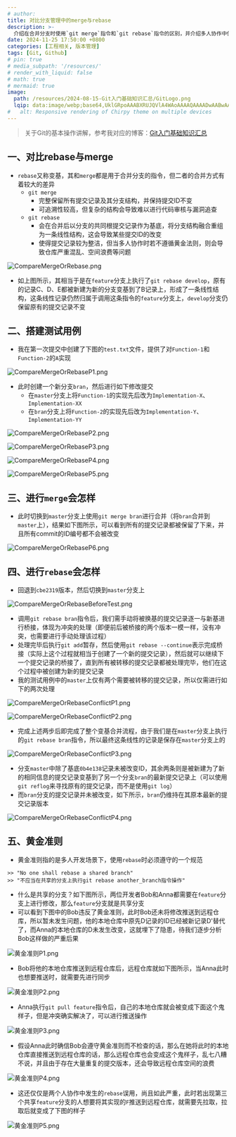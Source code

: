 ```yaml
---
# author:
title: 对比分支管理中的merge与rebase
description: >-
  介绍在合并分支时使用`git merge`指令和`git rebase`指令的区别，并介绍多人协作中使用`rebase`需要遵守的黄金准则，以及若不遵守有怎样的后果
date: 2024-11-25 17:50:00 +0800
categories: [工程相关, 版本管理]
tags: [Git, Github]
# pin: true
# media_subpath: '/resources/'
# render_with_liquid: false
# math: true
# mermaid: true
image:
  path: /resources/2024-08-15-Git入门基础知识汇总/GitLogo.png
  lqip: data:image/webp;base64,UklGRpoAAABXRUJQVlA4WAoAAAAQAAAADwAABwAAQUxQSDIAAAARL0AmbZurmr57yyIiqE8oiG0bejIYEQTgqiDA9vqnsUSI6H+oAERp2HZ65qP/VIAWAFZQOCBCAAAA8AEAnQEqEAAIAAVAfCWkAALp8sF8rgRgAP7o9FDvMCkMde9PK7euH5M1m6VWoDXf2FkP3BqV0ZYbO6NA/VFIAAAA
#   alt: Responsive rendering of Chirpy theme on multiple devices
---
```


>关于Git的基本操作讲解，参考我对应的博客：[Git入门基础知识汇总](https://whythz.github.io/posts/Git%E5%85%A5%E9%97%A8%E5%9F%BA%E7%A1%80%E7%9F%A5%E8%AF%86%E6%B1%87%E6%80%BB/)

## 一、对比rebase与merge
- `rebase`又称变基，其和`merge`都是用于合并分支的指令，但二者的合并方式有着较大的差异
	- `git merge`
		- 完整保留所有提交记录及其分支结构，并保持提交ID不变
		- 可追溯性较高，但复杂的结构会导致难以进行代码审核与漏洞追查
	- `git rebase`
		- 会在合并后以分支的共同根提交记录作为基底，将分支结构融合重组为一条线性结构，这会导致某些提交ID的改变
		- 使得提交记录较为整洁，但当多人协作时若不遵循黄金法则，则会导致仓库严重混乱、空间浪费等问题

![CompareMergeOrRebase.png](/resources/2024-11-25-对比分支管理中的merge与rebase/CompareMergeOrRebase.png)

- 如上图所示，其相当于是在`feature`分支上执行了`git rebase develop`，原有的记录C、D、E都被新建为新的分支变基到了B记录上，形成了一条线性结构，这条线性记录仍然归属于调用这条指令的`feature`分支上，`develop`分支仍保留原有的提交记录不变

## 二、搭建测试用例

- 我在第一次提交中创建了下图的`test.txt`文件，提供了对`Function-1`和`Function-2`的`A`实现

![CompareMergeOrRebaseP1.png](/resources/2024-11-25-对比分支管理中的merge与rebase/CompareMergeOrRebaseP1.png)

- 此时创建一个新分支`bran`，然后进行如下修改提交
	- 在`master`分支上将`Function-1`的实现先后改为`Implementation-X`、`Implementation-XX`
	- 在`bran`分支上将`Function-2`的实现先后改为`Implementation-Y`、`Implementation-YY`

![CompareMergeOrRebaseP2.png](/resources/2024-11-25-对比分支管理中的merge与rebase/CompareMergeOrRebaseP2.png)

![CompareMergeOrRebaseP3.png](/resources/2024-11-25-对比分支管理中的merge与rebase/CompareMergeOrRebaseP3.png)

![CompareMergeOrRebaseP4.png](/resources/2024-11-25-对比分支管理中的merge与rebase/CompareMergeOrRebaseP4.png)

![CompareMergeOrRebaseP5.png](/resources/2024-11-25-对比分支管理中的merge与rebase/CompareMergeOrRebaseP5.png)

## 三、进行`merge`会怎样
- 此时切换到`master`分支上使用`git merge bran`进行合并（将`bran`合并到`master`上），结果如下图所示，可以看到所有的提交记录都被保留了下来，并且所有commit的ID编号都不会被改变

![CompareMergeOrRebaseP6.png](/resources/2024-11-25-对比分支管理中的merge与rebase/CompareMergeOrRebaseP6.png)

## 四、进行`rebase`会怎样
- 回退到`cbe2319`版本，然后切换到`master`分支上

![CompareMergeOrRebaseBeforeTest.png](/resources/2024-11-25-对比分支管理中的merge与rebase/CompareMergeOrRebaseBeforeTest.png)

- 调用`git rebase bran`指令后，我们需手动将被换基的提交记录逐一与新基进行桥接，体现为冲突的处理（即便前后被桥接的两个版本一模一样，没有冲突，也需要进行手动处理该过程）
- 处理完毕后执行`git add`暂存，然后使用`git rebase --continue`表示完成桥接（实际上这个过程就相当于创建了一个新的提交记录），然后就可以继续下一个提交记录的桥接了，直到所有被转移的提交记录都被处理完毕，他们在这个过程中被创建为新的提交记录
- 我的测试用例中的`master`上仅有两个需要被转移的提交记录，所以仅需进行如下的两次处理

![CompareMergeOrRebaseConflictP1.png](/resources/2024-11-25-对比分支管理中的merge与rebase/CompareMergeOrRebaseConflictP1.png)

![CompareMergeOrRebaseConflictP2.png](/resources/2024-11-25-对比分支管理中的merge与rebase/CompareMergeOrRebaseConflictP2.png)

- 完成上述两步后即完成了整个变基合并流程，由于我们是在`master`分支上执行的`git rebase bran`指令，所以最终这条线性的记录是保存在`master`分支上的

![CompareMergeOrRebaseConflictP3.png](/resources/2024-11-25-对比分支管理中的merge与rebase/CompareMergeOrRebaseConflictP3.png)

- 分支`master`中除了基底`0b4e138`记录未被改变ID，其余两条则是被新建为了新的相同信息的提交记录变基到了另一个分支`bran`的最新提交记录上（可以使用`git reflog`来寻找原有的提交记录，而不是使用`git log`）
- 而`bran`分支的提交记录并未被改变，如下所示，`bran`仍维持在其原本最新的提交记录版本

![CompareMergeOrRebaseConflictP4.png](/resources/2024-11-25-对比分支管理中的merge与rebase/CompareMergeOrRebaseConflictP4.png)

## 五、黄金准则
- 黄金准则指的是多人开发场景下，使用`rebase`时必须遵守的一个规范

```
>> "No one shall rebase a shared branch"
>> "不应当在共享的分支上执行git rebase another_branch指令操作"
```

- 什么是共享的分支？如下图所示，两位开发者Bob和Anna都需要在`feature`分支上进行修改，那么`feature`分支就是共享分支
- 可以看到下图中的Bob违反了黄金准则，此时Bob还未将修改推送到远程仓库，所以暂未发生问题，他的本地仓库中原先D记录的ID已经被新记录D'替代了，而Anna的本地仓库的D未发生改变，这就埋下了隐患，待我们逐步分析Bob这样做的严重后果

![黄金准则P1.png](/resources/2024-11-25-对比分支管理中的merge与rebase/黄金准则P1.png)

- Bob将他的本地仓库推送到远程仓库后，远程仓库就如下图所示，当Anna此时也想要推送时，就需要先进行同步

![黄金准则P2.png](/resources/2024-11-25-对比分支管理中的merge与rebase/黄金准则P2.png)

- Anna执行`git pull feature`指令后，自己的本地仓库就会被变成下面这个鬼样子，但是冲突确实解决了，可以进行推送操作

![黄金准则P3.png](/resources/2024-11-25-对比分支管理中的merge与rebase/黄金准则P3.png)

- 假设Anna此时确信Bob会遵守黄金准则而不检查的话，那么在她将此时的本地仓库直接推送到远程仓库的话，那么远程仓库也会变成这个鬼样子，乱七八糟不说，并且由于存在大量重复的提交版本，还会导致远程仓库空间的浪费

![黄金准则P4.png](/resources/2024-11-25-对比分支管理中的merge与rebase/黄金准则P4.png)

- 这还仅仅是两个人协作中发生的`rebase`误用，尚且如此严重，此时若出现第三个共享`feature`分支的人想要将其实现的`F`推送到远程仓库，就需要先拉取，拉取后就变成了下图的样子

![黄金准则P5.png](/resources/2024-11-25-对比分支管理中的merge与rebase/黄金准则P5.png)